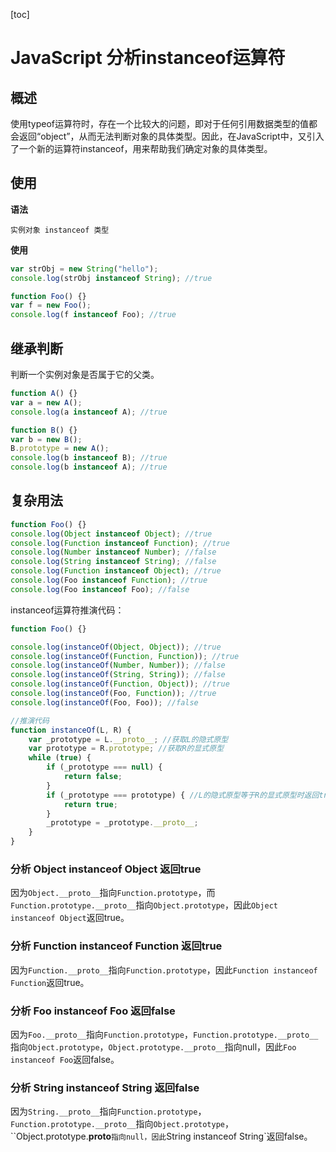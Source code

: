[toc]

# JavaScript 分析instanceof运算符

## 概述

使用typeof运算符时，存在一个比较大的问题，即对于任何引用数据类型的值都会返回“object”，从而无法判断对象的具体类型。因此，在JavaScript中，又引入了一个新的运算符instanceof，用来帮助我们确定对象的具体类型。



## 使用

**语法**

```
实例对象 instanceof 类型
```

**使用**

```javascript
var strObj = new String("hello");
console.log(strObj instanceof String); //true

function Foo() {}
var f = new Foo();
console.log(f instanceof Foo); //true
```



## 继承判断

判断一个实例对象是否属于它的父类。

```javascript
function A() {}
var a = new A();
console.log(a instanceof A); //true

function B() {}
var b = new B();
B.prototype = new A();
console.log(b instanceof B); //true
console.log(b instanceof A); //true
```



## 复杂用法

```javascript
function Foo() {}
console.log(Object instanceof Object); //true
console.log(Function instanceof Function); //true
console.log(Number instanceof Number); //false
console.log(String instanceof String); //false
console.log(Function instanceof Object); //true
console.log(Foo instanceof Function); //true
console.log(Foo instanceof Foo); //false
```

instanceof运算符推演代码：

```javascript
function Foo() {}

console.log(instanceOf(Object, Object)); //true
console.log(instanceOf(Function, Function)); //true
console.log(instanceOf(Number, Number)); //false
console.log(instanceOf(String, String)); //false
console.log(instanceOf(Function, Object)); //true
console.log(instanceOf(Foo, Function)); //true
console.log(instanceOf(Foo, Foo)); //false

//推演代码
function instanceOf(L, R) {
    var _prototype = L.__proto__; //获取L的隐式原型
    var prototype = R.prototype; //获取R的显式原型    
    while (true) {
        if (_prototype === null) {
            return false;
        }
        if (_prototype === prototype) { //L的隐式原型等于R的显式原型时返回true
            return true;
        }
        _prototype = _prototype.__proto__;
    }
}
```

### 分析 Object instanceof Object 返回true

因为`Object.__proto__`指向`Function.prototype`，而`Function.prototype.__proto__`指向`Object.prototype`，因此`Object instanceof Object`返回true。



### 分析 Function instanceof Function 返回true

因为`Function.__proto__`指向`Function.prototype`，因此`Function instanceof Function`返回true。



### 分析 Foo instanceof Foo 返回false

因为`Foo.__proto__`指向`Function.prototype`，`Function.prototype.__proto__`指向`Object.prototype`，`Object.prototype.__proto__`指向null，因此`Foo instanceof Foo`返回false。



### 分析 String instanceof String 返回false

因为`String.__proto__`指向`Function.prototype`，`Function.prototype.__proto__`指向`Object.prototype`，``Object.prototype.__proto__`指向null，因此`String instanceof String`返回false。



